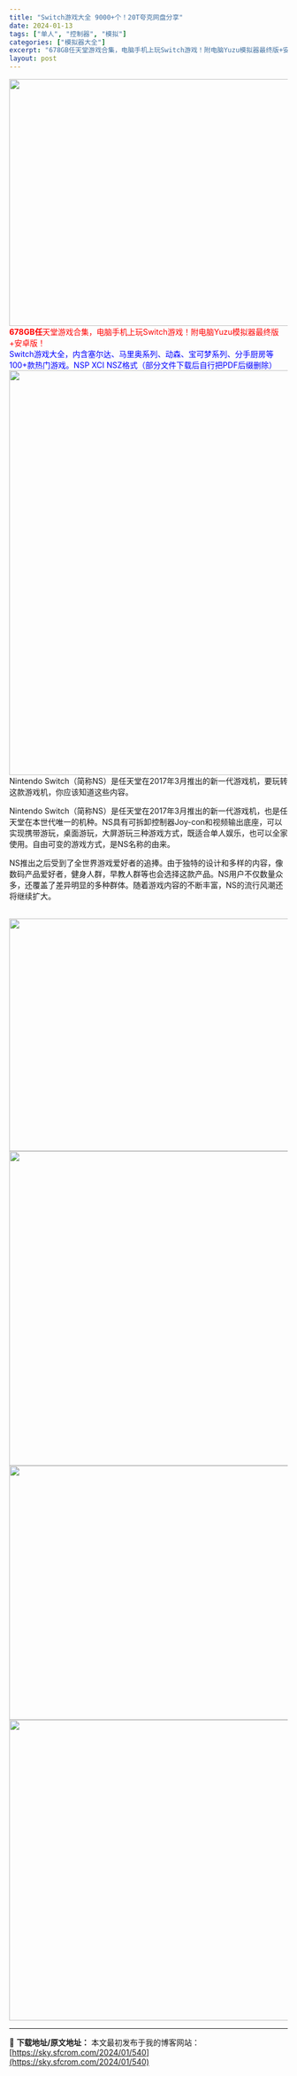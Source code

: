 ```yaml
---
title: "Switch游戏大全 9000+个！20T夸克网盘分享"
date: 2024-01-13
tags: ["单人", "控制器", "模拟"]
categories: ["模拟器大全"]
excerpt: "678GB任天堂游戏合集，电脑手机上玩Switch游戏！附电脑Yuzu模拟器最终版+安卓版！ Switch游戏大全，内含塞尔达、马里奥系列、动森、宝可梦系列、分手厨房等100+款热门游戏。NSP XCI NSZ格式（部分文件下载后自行把PDF后缀删除） Nintendo Switch（简称NS）是任&hellip;"
layout: post
---
```


<div class="description">
<div><img class="alignnone size-full wp-image-829 aligncenter" src="https://sky.sfcrom.com/wp-content/uploads/2024/01/2024011312455382.webp" alt="" width="792" height="446" /></div>
<div></div>
<div><span style="color: #ff0000;"><strong>678GB任</strong>天堂游戏合集，电脑手机上玩<span class="highlight-keyword">Switch游戏</span>！附电脑Yuzu模拟器最终版+安卓版！</span></div>
<div></div>
<div><span style="color: #0000ff;"><span class="highlight-keyword">Switch游戏大全</span>，内含塞尔达、马里奥系列、动森、宝可梦系列、分手厨房等100+款热门游戏。NSP XCI NSZ格式（部分文件下载后自行把PDF后缀删除）</span></div>
</div>
<div></div>
<div><img class="aligncenter size-full wp-image-109187" src="https://sky.sfcrom.com/wp-content/uploads/2024/01/2025012406032480.webp" alt="" width="1280" height="731" /></div>
<div class="description">
<div></div>
<div>Nintendo Switch（简称NS）是任天堂在2017年3月推出的新一代游戏机，要玩转这款游戏机，你应该知道这些内容。</div>
</div>
<div class="article-main-contentraw">
<p style="text-align: left;">Nintendo Switch（简称NS）是任天堂在2017年3月推出的新一代游戏机，也是任天堂在本世代唯一的机种。NS具有可拆卸控制器Joy-con和视频输出底座，可以实现携带游玩，桌面游玩，大屏游玩三种游戏方式，既适合单人娱乐，也可以全家使用。自由可变的游戏方式，是NS名称的由来。</p>
<p style="text-align: left;">NS推出之后受到了全世界游戏爱好者的追捧。由于独特的设计和多样的内容，像数码产品爱好者，健身人群，早教人群等也会选择这款产品。NS用户不仅数量众多，还覆盖了差异明显的多种群体。随着游戏内容的不断丰富，NS的流行风潮还将继续扩大。</p>
 <img class="alignnone size-medium wp-image-830 aligncenter" src="https://sky.sfcrom.com/wp-content/uploads/2024/01/2024011312455511.webp" alt="" width="780" height="420" /><img class="alignnone size-medium wp-image-831 aligncenter" src="https://sky.sfcrom.com/wp-content/uploads/2024/01/2024011312455789.webp" alt="" width="780" height="568" /><img class="alignnone size-medium wp-image-832 aligncenter" src="https://sky.sfcrom.com/wp-content/uploads/2024/01/202401131245584.webp" alt="" width="814" height="459" /><img class="alignnone size-medium wp-image-833 aligncenter" src="https://sky.sfcrom.com/wp-content/uploads/2024/01/202401131246007.webp" alt="" width="814" height="543" />

</div>

---
📖 **下载地址/原文地址：** 本文最初发布于我的博客网站：[https://sky.sfcrom.com/2024/01/540](https://sky.sfcrom.com/2024/01/540)
